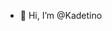 - 👋 Hi, I’m @Kadetino

<!---
Kadetino/Kadetino is a ✨ special ✨ repository because its `README.md` (this file) appears on your GitHub profile.
You can click the Preview link to take a look at your changes.
--->
